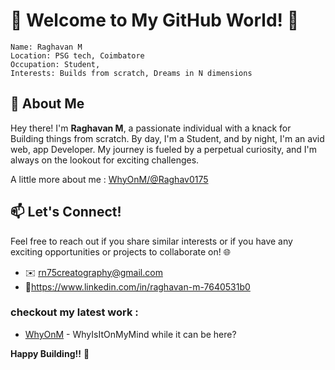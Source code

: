 

# 👋 Welcome to My GitHub World! 🌟

```
Name: Raghavan M
Location: PSG tech, Coimbatore
Occupation: Student,
Interests: Builds from scratch, Dreams in N dimensions
```
## 🚀 About Me

Hey there! I'm **Raghavan M**, a passionate individual with a knack for Building things from scratch. By day, I'm a Student, and by night, I'm an avid web, app Developer. My journey is fueled by a perpetual curiosity, and I'm always on the lookout for exciting challenges.

A little more about me : [WhyOnM/@Raghav0175](https://whyonm.vercel.app/posts/view/66d8a573cd01f3751f874783)
## 📫 Let's Connect!

Feel free to reach out if you share similar interests or if you have any exciting opportunities or projects to collaborate on! 🌐
- ✉️ rn75creatography@gmail.com
- 🔗https://www.linkedin.com/in/raghavan-m-7640531b0


### checkout my latest work :
- [WhyOnM](https://whyonm.vercel.app) -  WhyIsItOnMyMind while it can be here?


**Happy Building!!** 🚀
